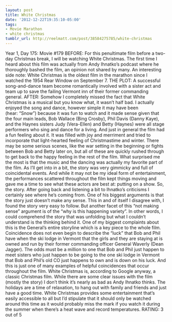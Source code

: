 ```yaml
---
layout: post
title: White Christmas
date: '2012-12-22T19:35:10-05:00'
tags:
- Movie Marathon
- white christmas
tumblr_url: http://reelmatt.com/post/38584275785/white-christmas
---
```

Year 1, Day 175: Movie #179
BEFORE: For this penultimate film before a two-day Christmas break, I will be watching White Christmas. The first time I heard about this film was actually from Andy Ihnatko’s podcast where he thoroughly bashed the film, an opinion not shared by many. An interesting side note: White Christmas is the oldest film in the marathon since I watched the 1954 Rear Window on September 7.
THE PLOT: A successful song-and-dance team become romantically involved with a sister act and team up to save the failing Vermont inn of their former commanding general.
AFTER: Somehow I completely missed the fact that White Christmas is a musical but you know what, it wasn’t half bad. I actually enjoyed the song and dance, however simple it may have been (hear: “Snow”) because it was fun to watch and it made sense given that the four main leads, Bob Wallace (Bing Crosby), Phil Davis (Danny Kaye), and the Haynes sisters Judy (Vera-Ellen) and Betty (Haynes) were all stage performers who sing and dance for a living.
And just in general the film had a fun feeling about it. It was filled with joy and merriment and tried to incorporate that light-hearted feeling of Christmastime and winter. There may be some serious scenes, like the war setting in the beginning or fights between Bob and Betty later on, but all of these are quickly rushed through to get back to the happy feeling in the rest of the film. What surprised me the most is that the music and the dancing was actually my favorite part of the film. As I’ll get into in a bit, the story was very gimmicky and full of coincidental events. And while it may not be my ideal form of entertainment, the performances scattered throughout the film kept things moving and gave me a time to see what these actors are best at: putting on a show.
So, the story. After going back and listening a bit to Ihnatko’s criticisms I certainly see where he’s coming from. One of his biggest arguments is that the story just doesn’t make any sense. This in and of itself I disagree with, I found the story very easy to follow. But another facet of this “not making sense” argument is of the “why is this happening variety”. In other words, I could comprehend the story that was unfolding but what I couldn’t understand is the thinking behind it. One of my biggest complaints about this is the General’s entire storyline which is a key piece to the whole film. Coincidence does not even begin to describe the “luck” that Bob and Phil have when the ski lodge in Vermont that the girls and they are staying at is owned and run by their former commanding officer General Waverly (Dean Jagger). The odds must be a million to one that Bob and Phil just happen to meet sisters who just happen to be going to the one ski lodge in Vermont that Bob and Phil’s old CO just happens to own and is down on his luck. And this is just one of many examples of helpful coincidences that occur throughout the film.
White Christmas is, according to Google anyway, a classic Christmas film. While there are some clear issues with the film (mostly the story) I don’t think it’s nearly as bad as Andy Ihnatko thinks. The holidays are a time of relaxation, to hang out with family and friends and just have a good time. White Christmas provides some entertainment that’s easily accessible to all but I’d stipulate that it should only be watched around this time as it would probably miss the mark if you watch it during the summer when there’s a heat wave and record temperatures.
RATING: 3 out of 5
